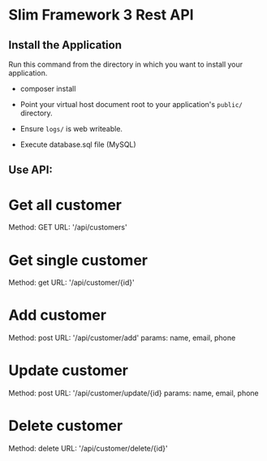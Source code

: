 # Slim Framework 3 Rest API

## Install the Application

Run this command from the directory in which you want to install your application.
* composer install

* Point your virtual host document root to your application's `public/` directory.
* Ensure `logs/` is web writeable.
* Execute database.sql file (MySQL)

## Use API:

# Get all customer
Method: GET
URL: '/api/customers'

# Get single customer
Method: get
URL: '/api/customer/{id}'

# Add customer
Method: post
URL: '/api/customer/add'
params: name, email, phone

# Update customer
Method: post
URL: '/api/customer/update/{id}
params: name, email, phone


# Delete customer
Method: delete
URL: '/api/customer/delete/{id}'